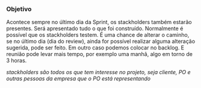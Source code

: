 
### Objetivo
Acontece sempre no último dia da Sprint, os stackholders também estarão presentes. Será apresentado tudo o que foi construído. Normalmente é possível que os stackholders testem.
É uma chance de alterar o caminho, se no último dia (dia do review), ainda for possível realizar alguma alteração sugerida, pode ser feito. Em outro caso podemos colocar no backlog.
E reunião pode levar mais tempo, por exemplo uma manhã, algo em torno de 3 horas.


*stackholders são todos os que tem interesse no projeto, seja cliente, PO e outras pessoas da empresa que o PO está representando*
